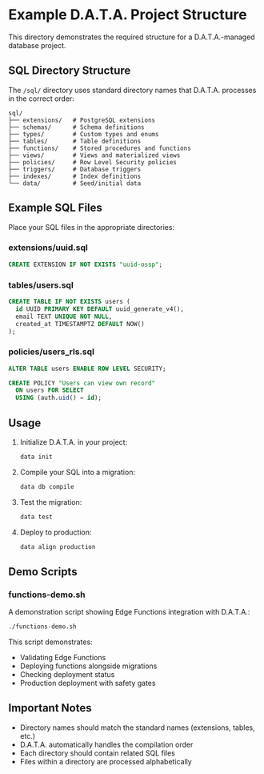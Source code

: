 # Example D.A.T.A. Project Structure

This directory demonstrates the required structure for a D.A.T.A.-managed database project.

## SQL Directory Structure

The `/sql/` directory uses standard directory names that D.A.T.A. processes in the correct order:

```
sql/
├── extensions/   # PostgreSQL extensions
├── schemas/      # Schema definitions
├── types/        # Custom types and enums
├── tables/       # Table definitions
├── functions/    # Stored procedures and functions
├── views/        # Views and materialized views
├── policies/     # Row Level Security policies
├── triggers/     # Database triggers
├── indexes/      # Index definitions
└── data/         # Seed/initial data
```

## Example SQL Files

Place your SQL files in the appropriate directories:

### extensions/uuid.sql
```sql
CREATE EXTENSION IF NOT EXISTS "uuid-ossp";
```

### tables/users.sql
```sql
CREATE TABLE IF NOT EXISTS users (
  id UUID PRIMARY KEY DEFAULT uuid_generate_v4(),
  email TEXT UNIQUE NOT NULL,
  created_at TIMESTAMPTZ DEFAULT NOW()
);
```

### policies/users_rls.sql
```sql
ALTER TABLE users ENABLE ROW LEVEL SECURITY;

CREATE POLICY "Users can view own record" 
  ON users FOR SELECT 
  USING (auth.uid() = id);
```

## Usage

1. Initialize D.A.T.A. in your project:
   ```bash
   data init
   ```

2. Compile your SQL into a migration:
   ```bash
   data db compile
   ```

3. Test the migration:
   ```bash
   data test
   ```

4. Deploy to production:
   ```bash
   data align production
   ```

## Demo Scripts

### functions-demo.sh
A demonstration script showing Edge Functions integration with D.A.T.A.:
```bash
./functions-demo.sh
```

This script demonstrates:
- Validating Edge Functions
- Deploying functions alongside migrations
- Checking deployment status
- Production deployment with safety gates

## Important Notes

- Directory names should match the standard names (extensions, tables, etc.)
- D.A.T.A. automatically handles the compilation order
- Each directory should contain related SQL files
- Files within a directory are processed alphabetically